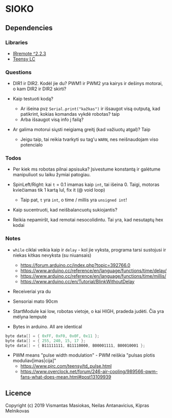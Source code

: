 # SIOKO

## Dependencies

### Libraries

- [IRremote ^2.2.3](https://github.com/z3t0/Arduino-IRremote)
- [Teensy LC](https://www.pjrc.com/teensy/td_download.html)

### Questions

- DIR1 ir DIR2. Kodėl jie du? PWM1 ir PWM2 yra kairys ir dešinys motorai, o kam DIR2 ir DIR2 skirti?

- Kaip testuoti kodą?

  - Ar išeina pvz `Serial.print("kažkas")` ir išsaugot visą outputą, kad patikrint, kokias komandas vykdė robotas? taip
  - Arba išsaugot visą info į failą?

- Ar galima motorui siųsti neigiamą greitį (kad važiuotų atgal)? Taip

  - Jeigu taip, tai reikia tvarkyti su tag'u `WARN`, nes neišnaudojam viso potencialo

### Todos

- Per kiek ms robotas pilnai apsisuka? Įsivestume konstantą ir galėtume manipuliuot su laiku žymiai patogiau.

- SpinLeft/Right: kai `t` = 0.1 imamas kaip `int`, tai išeina 0. Taigi, motoras kviečiamas tik 1 kartą lul, fix it (@ void loop)

  - Taip pat, `t` yra `int`, o time / millis yra `unsigned int`!

- Kaip sucentruoti, kad neišbalancuotų sukiojantis?

- Reikia nepamiršt, kad remotai nesocolidintu. Tai yra, kad nesutaptų hex kodai

### Notes

- `while` ciklai veikia kaip ir `delay` - kol jie vyksta, programa tarsi sustojusi ir niekas kitkas nevyksta (su niuansais)

  - https://forum.arduino.cc/index.php?topic=392766.0
  - https://www.arduino.cc/reference/en/language/functions/time/delay/
  - https://www.arduino.cc/reference/en/language/functions/time/millis/
  - https://www.arduino.cc/en/Tutorial/BlinkWithoutDelay

- Receiveriai yra du

* Sensoriai mato 90cm

- StartModule kai low, robotas vietoje, o kai HIGH, pradeda judėti. Čia yra mėlyna lemputė

* Bytes in arduino. All are identical

```cpp
byte data[] = { 0xFF, 0xF0, 0x0F, 0x11 };
byte data[] = { 255, 240, 15, 17 };
byte data[] = { B11111111, B11110000, B00001111, B00010001 };
```

- PWM means "pulse width modulation" - PWM reiškia "pulsas plotis moduliav[imas|cija]"
  - https://www.pjrc.com/teensy/td_pulse.html
  - https://www.overclock.net/forum/246-air-cooling/989566-pwm-fans-what-does-mean.html#post13109939

## Licence

Copyright (c) 2019 Vismantas Masiokas, Neilas Antanavicius, Kipras Melnikovas
